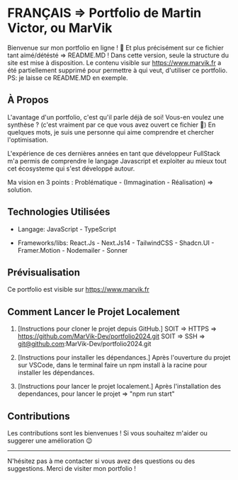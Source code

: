 # FRANÇAIS => Portfolio de Martin Victor, ou MarVik

Bienvenue sur mon portfolio en ligne ! 🚀
Et plus précisément sur ce fichier tant aimé/détésté => README.MD !
Dans cette version, seule la structure du site est mise à disposition. 
Le contenu visible sur https://www.marvik.fr a été partiellement supprimé pour permettre à qui veut, d'utiliser ce portfolio.
PS: je laisse ce README.MD en exemple. 

## À Propos

L'avantage d'un portfolio, c'est qu'il parle déjà de soi!
Vous-en voulez une synthèse ? (c'est vraiment par ce que vous avez ouvert ce fichier 🙂)
En quelques mots, je suis une personne qui aime comprendre et chercher l'optimisation.

L'expérience de ces dernières années en tant que développeur FullStack m'a permis de comprendre le langage Javascript et exploiter au mieux tout cet écosysteme qui s'est développé autour.

Ma vision en 3 points : Problématique - (Immagination - Réalisation) => solution.

## Technologies Utilisées

- Langage: JavaScript - TypeScript

- Frameworks/libs: React.Js - Next.Js14 - TailwindCSS - Shadcn.UI - Framer.Motion - Nodemailer - Sonner

## Prévisualisation

Ce portfolio est visible sur https://www.marvik.fr

## Comment Lancer le Projet Localement

1. [Instructions pour cloner le projet depuis GitHub.]
    SOIT => HTTPS => https://github.com/MarVik-Dev/portfolio2024.git
    SOIT => SSH => git@github.com:MarVik-Dev/portfolio2024.git

2. [Instructions pour installer les dépendances.]
   Après l'ouverture du projet sur VSCode, dans le terminal faire un npm install à la racine pour installer les dépendances.

3. [Instructions pour lancer le projet localement.]
   Après l'installation des dependances, pour lancer le projet => "npm run start"

## Contributions

Les contributions sont les bienvenues ! Si vous souhaitez m'aider ou suggerer une amélioration 😉

---

N'hésitez pas à me contacter si vous avez des questions ou des suggestions. Merci de visiter mon portfolio !
